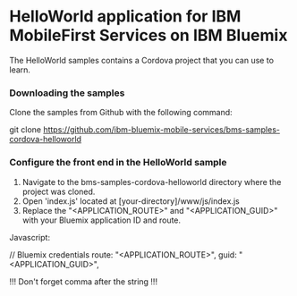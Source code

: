 # HelloWorld application for IBM MobileFirst Services on IBM Bluemix

The HelloWorld samples contains a Cordova project that you can use to learn.

### Downloading the samples

Clone the samples from Github with the following command:

  git clone https://github.com/ibm-bluemix-mobile-services/bms-samples-cordova-helloworld
  
### Configure the front end in the HelloWorld sample

1. Navigate to the bms-samples-cordova-helloworld directory where the project was cloned.
2. Open 'index.js' located at [your-directory]/www/js/index.js
3. Replace the "<APPLICATION_ROUTE>" and "<APPLICATION_GUID>" with your Bluemix application ID and route.

Javascript:

  // Bluemix credentials
	route: "<APPLICATION_ROUTE>",
	guid: "<APPLICATION_GUID>",

!!! Don't forget comma after the string !!!

